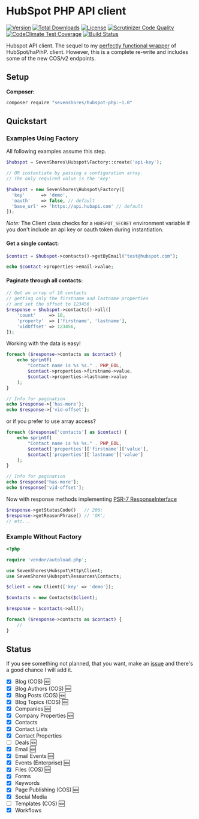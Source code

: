 # HubSpot PHP API client

[![Version](https://img.shields.io/packagist/v/fungku/hubspot-php.svg?style=flat-square)](https://packagist.org/packages/fungku/hubspot-php)
 [![Total Downloads](https://img.shields.io/packagist/dt/fungku/hubspot-php.svg?style=flat-square)](https://packagist.org/packages/fungku/hubspot-php)
 [![License](https://img.shields.io/packagist/l/fungku/hubspot-php.svg?style=flat-square)](https://packagist.org/packages/fungku/hubspot-php)
 [![Scrutinizer Code Quality](https://img.shields.io/scrutinizer/g/ryanwinchester/hubspot-php.svg?style=flat-square)](https://scrutinizer-ci.com/g/ryanwinchester/hubspot-php/?branch=master)
  [![CodeClimate Test Coverage](https://img.shields.io/codeclimate/coverage/github/ryanwinchester/hubspot-php.svg?style=flat-square)](https://codeclimate.com/github/ryanwinchester/hubspot-php/coverage)
 [![Build Status](https://img.shields.io/travis/ryanwinchester/hubspot-php.svg?style=flat-square)](https://travis-ci.org/ryanwinchester/hubspot-php)

Hubspot API client. The sequel to my [perfectly functional wrapper](https://github.com/fungku/hubspot) of HubSpot/haPihP.
client. However, this is a complete re-write and includes some of the new COS/v2 endpoints.

## Setup

**Composer:**

```bash
composer require "sevenshores/hubspot-php:~1.0"
```

## Quickstart

### Examples Using Factory

All following examples assume this step.

```php
$hubspot = SevenShores\Hubspot\Factory::create('api-key');

// OR instantiate by passing a configuration array.
// The only required value is the 'key'

$hubspot = new SevenShores\Hubspot\Factory([
  'key'      => 'demo',
  'oauth'    => false, // default
  'base_url' => 'https://api.hubapi.com' // default
]);
```
*Note:* The Client class checks for a `HUBSPOT_SECRET` environment variable if you don't include an api key or oauth token during instantiation.

#### Get a single contact:

```php
$contact = $hubspot->contacts()->getByEmail("test@hubspot.com");

echo $contact->properties->email->value;
```

#### Paginate through all contacts:

```php
// Get an array of 10 contacts
// getting only the firstname and lastname properties
// and set the offset to 123456
$response = $hubspot->contacts()->all([
    'count'     => 10,
    'property'  => ['firstname', 'lastname'],
    'vidOffset' => 123456,
]);
```

Working with the data is easy!

```php
foreach ($response->contacts as $contact) {
    echo sprintf(
        "Contact name is %s %s." . PHP_EOL,
        $contact->properties->firstname->value,
        $contact->properties->lastname->value
    );
}

// Info for pagination
echo $response->{'has-more'};
echo $response->{'vid-offset'};
```

or if you prefer to use array access?

```php
foreach ($response['contacts'] as $contact) {
    echo sprintf(
        "Contact name is %s %s." . PHP_EOL,
        $contact['properties']['firstname']['value'],
        $contact['properties']['lastname']['value']
    );
}

// Info for pagination
echo $response['has-more'];
echo $response['vid-offset'];
```

Now with response methods implementing [PSR-7 ResponseInterface](https://github.com/php-fig/http-message/tree/master/src)

```php
$response->getStatusCode()   // 200;
$response->getReasonPhrase() // 'OK';
// etc...
```

### Example Without Factory

```php
<?php

require 'vendor/autoload.php';

use SevenShores\Hubspot\Http\Client;
use SevenShores\Hubspot\Resources\Contacts;

$client = new Client(['key' => 'demo']);

$contacts = new Contacts($client);

$response = $contacts->all();

foreach ($response->contacts as $contact) {
    //
}
```

## Status

If you see something not planned, that you want, make an [issue](https://github.com/fungku/hubspot-php/issues) and there's a good chance I will add it.

- [x] Blog (COS) :new:
- [x] Blog Authors (COS) :new:
- [x] Blog Posts (COS) :new:
- [x] Blog Topics (COS) :new:
- [x] Companies :new:
- [x] Company Properties :new:
- [x] Contacts
- [x] Contact Lists
- [x] Contact Properties
- [ ] Deals :new:
- [x] Email :new:
- [x] Email Events :new:
- [x] Events (Enterprise) :new:
- [x] Files (COS) :new:
- [x] Forms
- [x] Keywords
- [x] Page Publishing (COS) :new:
- [x] Social Media
- [ ] Templates (COS) :new:
- [x] Workflows
